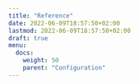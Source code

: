```yaml
---
title: "Reference"
date: 2022-06-09T18:57:50+02:00
lastmod: 2022-06-09T18:57:50+02:00
draft: true
menu:
  docs:
    weight: 50
    parent: "Configuration"
---
```

